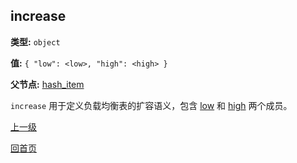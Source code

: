 increase
----------

**类型:** `object`

**值:** `{ "low": <low>, "high": <high> }`

**父节点:** [hash_item](hash_item.md)

`increase` 用于定义负载均衡表的扩容语义，包含 [low](low.md) 和 [high](high.md) 两个成员。

[上一级](../table.md)

[回首页](../../../index.md)